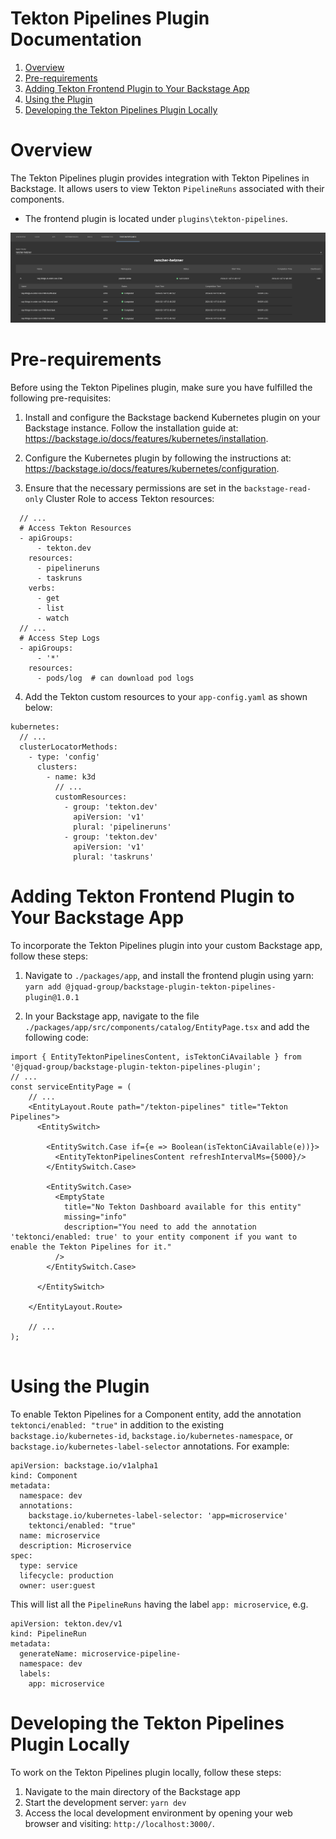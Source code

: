 # Tekton Pipelines Plugin Documentation

1. [Overview](#overview)
2. [Pre-requirements](#pre-requirements)
3. [Adding Tekton Frontend Plugin to Your Backstage App](#adding-tekton-frontend-plugin-to-your-backstage-app)
4. [Using the Plugin](#using-the-plugin)
5. [Developing the Tekton Pipelines Plugin Locally](#developing-the-tekton-pipelines-plugin-locally)

# Overview

The Tekton Pipelines plugin provides integration with Tekton Pipelines in Backstage. It allows users to view Tekton `PipelineRuns` associated with their components.

- The frontend plugin is located under `plugins\tekton-pipelines`.

![Dashboard](https://github.com/jquad-group/backstage-jquad/blob/main/img/tekton.png)


# Pre-requirements 

Before using the Tekton Pipelines plugin, make sure you have fulfilled the following pre-requisites:

1. Install and configure the Backstage backend Kubernetes plugin on your Backstage instance. Follow the installation guide at: https://backstage.io/docs/features/kubernetes/installation.

2. Configure the Kubernetes plugin by following the instructions at: https://backstage.io/docs/features/kubernetes/configuration.

3. Ensure that the necessary permissions are set in the `backstage-read-only` Cluster Role to access Tekton resources:

```
  // ...
  # Access Tekton Resources
  - apiGroups:
      - tekton.dev
    resources:
      - pipelineruns
      - taskruns
    verbs:
      - get
      - list      
      - watch
  // ...
  # Access Step Logs
  - apiGroups:
      - '*'
    resources:
      - pods/log  # can download pod logs
```

4. Add the Tekton custom resources to your `app-config.yaml` as shown below:

```
kubernetes:
  // ...
  clusterLocatorMethods:
    - type: 'config'
      clusters:
        - name: k3d      
          // ...
          customResources:
            - group: 'tekton.dev'
              apiVersion: 'v1'
              plural: 'pipelineruns'              
            - group: 'tekton.dev'
              apiVersion: 'v1'
              plural: 'taskruns'
```

# Adding Tekton Frontend Plugin to Your Backstage App

To incorporate the Tekton Pipelines plugin into your custom Backstage app, follow these steps:

1. Navigate to `./packages/app`, and install the frontend plugin using yarn:
`yarn add @jquad-group/backstage-plugin-tekton-pipelines-plugin@1.0.1`

2. In your Backstage app, navigate to the file `./packages/app/src/components/catalog/EntityPage.tsx` and add the following code:

```
import { EntityTektonPipelinesContent, isTektonCiAvailable } from '@jquad-group/backstage-plugin-tekton-pipelines-plugin';
// ...
const serviceEntityPage = (
    // ...
    <EntityLayout.Route path="/tekton-pipelines" title="Tekton Pipelines">
      <EntitySwitch>

        <EntitySwitch.Case if={e => Boolean(isTektonCiAvailable(e))}>
          <EntityTektonPipelinesContent refreshIntervalMs={5000}/>
        </EntitySwitch.Case>

        <EntitySwitch.Case>
          <EmptyState
            title="No Tekton Dashboard available for this entity"
            missing="info"
            description="You need to add the annotation 'tektonci/enabled: true' to your entity component if you want to enable the Tekton Pipelines for it."
          />
        </EntitySwitch.Case>

      </EntitySwitch>

    </EntityLayout.Route>

    // ...
);
    
```

# Using the Plugin

To enable Tekton Pipelines for a Component entity, add the annotation `tektonci/enabled: "true"` in addition to the existing `backstage.io/kubernetes-id`, `backstage.io/kubernetes-namespace`, or `backstage.io/kubernetes-label-selector` annotations. For example:

```
apiVersion: backstage.io/v1alpha1
kind: Component
metadata:
  namespace: dev
  annotations:
    backstage.io/kubernetes-label-selector: 'app=microservice'
    tektonci/enabled: "true"
  name: microservice
  description: Microservice
spec:
  type: service
  lifecycle: production
  owner: user:guest
```

This will list all the `PipelineRuns` having the label `app: microservice`, e.g.

```
apiVersion: tekton.dev/v1
kind: PipelineRun
metadata:
  generateName: microservice-pipeline-
  namespace: dev
  labels:     
    app: microservice
```

# Developing the Tekton Pipelines Plugin Locally

To work on the Tekton Pipelines plugin locally, follow these steps:
1. Navigate to the main directory of the Backstage app
2. Start the development server: `yarn dev`
3. Access the local development environment by opening your web browser and visiting: `http://localhost:3000/`.  





